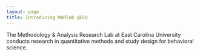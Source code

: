 ```yaml
---
layout: page
title: Introducing MARlab @ECU
---
```


The Methodology & Analysis Research Lab at East Carolina University conducts research in quantitative methods and study design for behavioral science.
